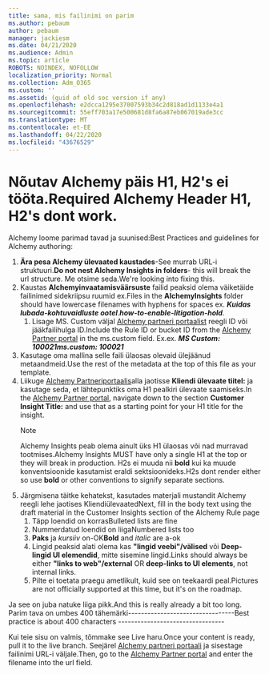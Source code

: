 ```yaml
---
title: sama, mis failinimi on parim
ms.author: pebaum
author: pebaum
manager: jackiesm
ms.date: 04/21/2020
ms.audience: Admin
ms.topic: article
ROBOTS: NOINDEX, NOFOLLOW
localization_priority: Normal
ms.collection: Adm_O365
ms.custom: ''
ms.assetid: (guid of old soc version if any)
ms.openlocfilehash: e2dcca1295e37007593b34c2d818ad1d1133e4a1
ms.sourcegitcommit: 55eff703a17e500681d8fa6a87eb067019ade3cc
ms.translationtype: MT
ms.contentlocale: et-EE
ms.lasthandoff: 04/22/2020
ms.locfileid: "43676529"
---
```

# <a name="required-alchemy-header-h1-h2s-dont-work"></a><span data-ttu-id="bdcf4-102">Nõutav Alchemy päis H1, H2's ei tööta.</span><span class="sxs-lookup"><span data-stu-id="bdcf4-102">Required Alchemy Header H1, H2's dont work.</span></span>
<span data-ttu-id="bdcf4-103">Alchemy loome parimad tavad ja suunised:</span><span class="sxs-lookup"><span data-stu-id="bdcf4-103">Best Practices and guidelines for Alchemy authoring:</span></span>

1. <span data-ttu-id="bdcf4-104">**Ära pesa Alchemy ülevaated kaustades**-See murrab URL-i struktuuri.</span><span class="sxs-lookup"><span data-stu-id="bdcf4-104">**Do not nest Alchemy Insights in folders**- this will break the url structure.</span></span> <span data-ttu-id="bdcf4-105">Me otsime seda.</span><span class="sxs-lookup"><span data-stu-id="bdcf4-105">We're looking into fixing this.</span></span>
1. <span data-ttu-id="bdcf4-106">Kaustas **Alchemyinvaatamisväärsuste** failid peaksid olema väiketäide failinimed sidekriipsu ruumid ex.</span><span class="sxs-lookup"><span data-stu-id="bdcf4-106">Files in the **AlchemyInsights** folder should have lowercase filenames with hyphens for spaces ex.</span></span> <span data-ttu-id="bdcf4-107">***Kuidas lubada-kohtuvaidluste ootel***.</span><span class="sxs-lookup"><span data-stu-id="bdcf4-107">***how-to-enable-litigation-hold***.</span></span>
    1. <span data-ttu-id="bdcf4-108">Lisage MS. Custom väljal [Alchemy partneri portaalist](https://alchemyportal.azurewebsites.net) reegli ID või jääkfailihulga ID.</span><span class="sxs-lookup"><span data-stu-id="bdcf4-108">Include the Rule ID or bucket ID from the [Alchemy Partner portal](https://alchemyportal.azurewebsites.net) in the ms.custom field.</span></span> <span data-ttu-id="bdcf4-109">Ex.</span><span class="sxs-lookup"><span data-stu-id="bdcf4-109">ex.</span></span> <span data-ttu-id="bdcf4-110">***MS Custom: 100021***</span><span class="sxs-lookup"><span data-stu-id="bdcf4-110">***ms.custom: 100021***</span></span>
1. <span data-ttu-id="bdcf4-111">Kasutage oma mallina selle faili ülaosas olevaid ülejäänud metaandmeid.</span><span class="sxs-lookup"><span data-stu-id="bdcf4-111">Use the rest of the metadata at the top of this file as your template.</span></span>
1. <span data-ttu-id="bdcf4-112">Liikuge [Alchemy Partneriportaalis](https://alchemyportal.azurewebsites.net)alla jaotisse **Kliendi ülevaate tiitel:** ja kasutage seda, et lähtepunktiks oma H1 pealkiri ülevaate saamiseks.</span><span class="sxs-lookup"><span data-stu-id="bdcf4-112">In the [Alchemy Partner portal](https://alchemyportal.azurewebsites.net), navigate down to the section **Customer Insight Title:** and use that as a starting point for your H1 title for the insight.</span></span> 
    > [!NOTE]
    > <span data-ttu-id="bdcf4-113">Alchemy Insights peab olema ainult üks H1 ülaosas või nad murravad tootmises.</span><span class="sxs-lookup"><span data-stu-id="bdcf4-113">Alchemy Insights MUST have only a single H1 at the top or they will break in production.</span></span> <span data-ttu-id="bdcf4-114">H2s ei muuda nii **bold** kui ka muude konventsioonide kasutamist eraldi sektsioonideks.</span><span class="sxs-lookup"><span data-stu-id="bdcf4-114">H2s dont render either so use **bold** or other conventions to signify separate sections.</span></span>
1. <span data-ttu-id="bdcf4-115">Järgmisena täitke kehatekst, kasutades materjali mustandit Alchemy reegli lehe jaotises Kliendiülevaated</span><span class="sxs-lookup"><span data-stu-id="bdcf4-115">Next, fill in the body text using the draft material in the Customer Insights section of the Alchemy Rule page</span></span>
    1. <span data-ttu-id="bdcf4-116">Täpp loendid on korras</span><span class="sxs-lookup"><span data-stu-id="bdcf4-116">Bulleted lists are fine</span></span>
    1. <span data-ttu-id="bdcf4-117">Nummerdatud loendid on liiga</span><span class="sxs-lookup"><span data-stu-id="bdcf4-117">Numbered lists too</span></span>
    1. <span data-ttu-id="bdcf4-118">**Paks** ja *kursiiv* on-OK</span><span class="sxs-lookup"><span data-stu-id="bdcf4-118">**Bold** and *italic* are a-ok</span></span>
    1. <span data-ttu-id="bdcf4-119">Lingid peaksid alati olema kas **"lingid veebi"/välised** või **Deep-lingid UI elemendid**, mitte sisemine lingid.</span><span class="sxs-lookup"><span data-stu-id="bdcf4-119">Links should always be either **"links to web"/external** OR **deep-links to UI elements**, not internal links.</span></span>
    1. <span data-ttu-id="bdcf4-120">Pilte ei toetata praegu ametlikult, kuid see on teekaardi peal.</span><span class="sxs-lookup"><span data-stu-id="bdcf4-120">Pictures are not officially supported at this time, but it's on the roadmap.</span></span>

<span data-ttu-id="bdcf4-121">Ja see on juba natuke liiga pikk.</span><span class="sxs-lookup"><span data-stu-id="bdcf4-121">And this is really already a bit too long.</span></span> <span data-ttu-id="bdcf4-122">Parim tava on umbes 400 tähemärki---------------------------------</span><span class="sxs-lookup"><span data-stu-id="bdcf4-122">Best practice is about 400 characters ---------------------------------</span></span>

<span data-ttu-id="bdcf4-123">Kui teie sisu on valmis, tõmmake see Live haru.</span><span class="sxs-lookup"><span data-stu-id="bdcf4-123">Once your content is ready, pull it to the live branch.</span></span> <span data-ttu-id="bdcf4-124">Seejärel [Alchemy partneri portaali](https://alchemyportal.azurewebsites.net) ja sisestage failinimi URL-i väljale.</span><span class="sxs-lookup"><span data-stu-id="bdcf4-124">Then, go to the [Alchemy Partner portal](https://alchemyportal.azurewebsites.net) and enter the filename into the url field.</span></span> 